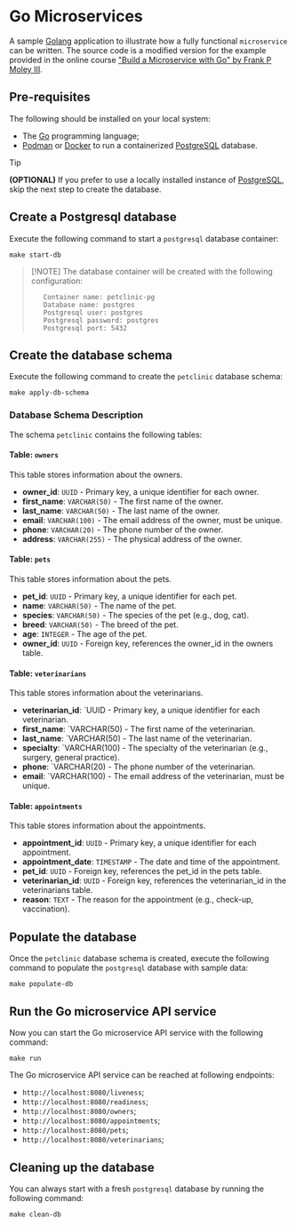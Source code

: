 # Go Microservices

A sample [Golang](https://go.dev) application to illustrate how a fully functional `microservice` can be written. The source code is a modified version for the example provided in the online course ["Build a Microservice with Go" by Frank P Moley III](https://www.linkedin.com/learning/build-a-microservice-with-go).

## Pre-requisites

The following should be installed on your local system:

* The [Go](https://go.dev) programming language;
* [Podman](https://podman.io/) or [Docker](https://www.docker.com) to run a containerized [PostgreSQL](https://www.postgresql.org/) database.
  
> [!TIP]
> **(OPTIONAL)** If you prefer to use a locally installed instance of [PostgreSQL](https://www.postgresql.org/), skip the next step to create the database.

## Create a Postgresql database

Execute the following command to start a `postgresql` database container:

```shell
make start-db
```

> [!NOTE] The database container will be created with the following configuration:
>
> ```text
>    Container name: petclinic-pg
>    Database name: postgres
>    Postgresql user: postgres
>    Postgresql password: postgres
>    Postgresql port: 5432
> ```

## Create the database schema

Execute the following command to create the `petclinic` database schema:

```shell
make apply-db-schema
```

### Database Schema Description

The schema `petclinic` contains the following tables:

#### Table: `owners`

This table stores information about the owners.

* **owner_id**: `UUID` - Primary key, a unique identifier for each owner.
* **first_name**: `VARCHAR(50)` - The first name of the owner.
* **last_name**: `VARCHAR(50)` - The last name of the owner.
* **email**: `VARCHAR(100)` - The email address of the owner, must be unique.
* **phone**: `VARCHAR(20)` - The phone number of the owner.
* **address**: `VARCHAR(255)` - The physical address of the owner.

#### Table: `pets`

This table stores information about the pets.

* **pet_id**: `UUID` - Primary key, a unique identifier for each pet.
* **name**: `VARCHAR(50)` - The name of the pet.
* **species**: `VARCHAR(50)` - The species of the pet (e.g., dog, cat).
* **breed**: `VARCHAR(50)` - The breed of the pet.
* **age**: `INTEGER` - The age of the pet.
* **owner_id**: `UUID` - Foreign key, references the owner_id in the owners table.

#### Table: `veterinarians`

This table stores information about the veterinarians.

* **veterinarian_id**: `UUID - Primary key, a unique identifier for each veterinarian.
* **first_name**: `VARCHAR(50) - The first name of the veterinarian.
* **last_name**: `VARCHAR(50) - The last name of the veterinarian.
* **specialty**: `VARCHAR(100) - The specialty of the veterinarian (e.g., surgery, general practice).
* **phone**: `VARCHAR(20) - The phone number of the veterinarian.
* **email**: `VARCHAR(100) - The email address of the veterinarian, must be unique.

#### Table: `appointments`

This table stores information about the appointments.

* **appointment_id**: `UUID` - Primary key, a unique identifier for each appointment.
* **appointment_date**: `TIMESTAMP` - The date and time of the appointment.
* **pet_id**: `UUID` - Foreign key, references the pet_id in the pets table.
* **veterinarian_id**: `UUID` - Foreign key, references the veterinarian_id in the veterinarians table.
* **reason**: `TEXT` - The reason for the appointment (e.g., check-up, vaccination).

## Populate the database

Once the `petclinic` database schema is created, execute the following command to populate the `postgresql` database with sample data:

```shell
make populate-db
```

## Run the Go microservice API service

Now you can start the Go microservice API service with the following command:

```shell
make run
```

The Go microservice API service can be reached at following endpoints:

* `http://localhost:8080/liveness`;
* `http://localhost:8080/readiness`;
* `http://localhost:8080/owners`;
* `http://localhost:8080/appointments`;
* `http://localhost:8080/pets`;
* `http://localhost:8080/veterinarians`;

## Cleaning up the database

You can always start with a fresh `postgresql` database by running the following command:

```shell
make clean-db
```
